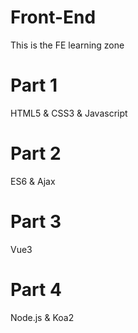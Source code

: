 # Front-End
  This is the FE learning zone


# Part 1
  HTML5 & CSS3 & Javascript

# Part 2
  ES6 & Ajax

# Part 3
  Vue3

# Part 4
Node.js & Koa2
